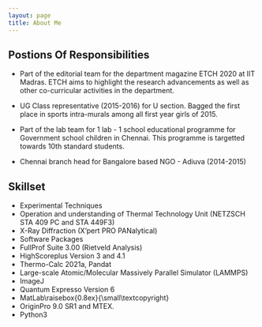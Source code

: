 ```yaml
---
layout: page
title: About Me
---
```


## Postions Of Responsibilities

* Part of the editorial team for the department magazine ETCH 2020 at IIT Madras. ETCH aims to highlight the research advancements as well as other co-curricular activities in the department.

* UG Class representative (2015-2016) for U section. Bagged the first place in sports intra-murals among all first year girls of 2015.

* Part of the lab team for 1 lab - 1 school educational programme for Government school children in Chennai. This programme is targetted towards 10th standard students.

* Chennai branch head for Bangalore based NGO - Adiuva (2014-2015)

## Skillset

* Experimental Techniques  
 * Operation and understanding of Thermal Technology Unit (NETZSCH STA 409 PC and STA 449F3)
 * X-Ray Diffraction (X’pert PRO PANalytical)
* Software Packages 
 * FullProf Suite 3.00 (Rietveld Analysis)
 * HighScoreplus Version 3 and 4.1
 * Thermo-Calc 2021a, Pandat
 * Large-scale Atomic/Molecular Massively Parallel Simulator (LAMMPS)
 * ImageJ
 * Quantum Expresso Version 6
 * MatLab\raisebox{0.8ex}{\small\textcopyright} 
 * OriginPro 9.0 SR1 and MTEX. 
* Python3
